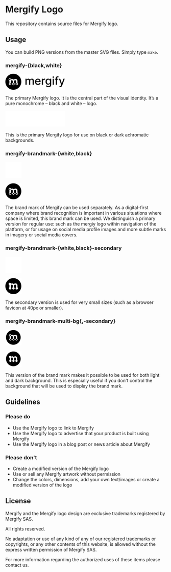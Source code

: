 # Mergify Logo

This repository contains source files for Mergify logo.

## Usage

You can build PNG versions from the master SVG files. Simply type `make`.

### mergify-{black,white}

![mergify-black](mergify-black.svg)

The primary Mergify logo. It is the central part of the visual identity. It’s a
pure monochrome – black and white – logo.

![mergify-white](mergify-white.svg)

This is the primary Mergify logo for use on black or dark achromatic
backgrounds.

### mergify-brandmark-{white,black}

![mergify-brandmark-white](mergify-brandmark-white.svg)

![mergify-brandmark-black](mergify-brandmark-black.svg)

The brand mark of Mergify can be used separately. As a digital-first company
where brand recognition is important in various situations where space is
limited, this brand mark can be used. We distinguish a primary version for
regular use: such as the mergiy logo within navigation of the platform, or for
usage on social media profile images and more subtle marks in imagery or social
media covers.

### mergify-brandmark-{white,black}-secondary

![mergify-brandmark-white-secondary](mergify-brandmark-white-secondary.svg)

![mergify-brandmark-black-secondary](mergify-brandmark-black-secondary.svg)

The secondary version is used for very small sizes (such as a browser favicon
at 40px or smaller).

### mergify-brandmark-multi-bg{,-secondary}

![mergify-brandmark-multi-bg](mergify-brandmark-multi-bg.svg)

![mergify-brandmark-multi-bg-secondary](mergify-brandmark-multi-bg-secondary.svg)

This version of the brand mark makes it possible to be used for both light and
dark background. This is especially useful if you don't control the background
that will be used to display the brand mark.

## Guidelines

### Please do

- Use the Mergify logo to link to Mergify
- Use the Mergify logo to advertise that your product is built using Mergify
- Use the Mergify logo in a blog post or news article about Mergify

### Please don't

- Create a modified version of the Mergify logo
- Use or sell any Mergify artwork without permission
- Change the colors, dimensions, add your own text/images or create a modified
  version of the logo

## License

Mergify and the Mergify logo design are exclusive trademarks registered by
Mergify SAS.

All rights reserved.

No adaptation or use of any kind of any of our registered trademarks or
copyrights, or any other contents of this website, is allowed without the
express written permission of Mergify SAS.

For more information regarding the authorized uses of these items please
contact us.
